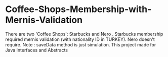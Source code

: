 # Coffee-Shops-Membership-with-Mernis-Validation
There are two 'Coffee Shops': Starbucks and Nero . Starbucks membership required mernis validation (with nationality ID in TURKEY). Nero doesn't require. Note :  saveData method is just simulation. This project made for Java Interfaces and Abstracts
